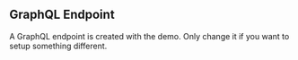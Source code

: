 ## GraphQL Endpoint

A GraphQL endpoint is created with the demo.  Only change it if you want to setup something different.